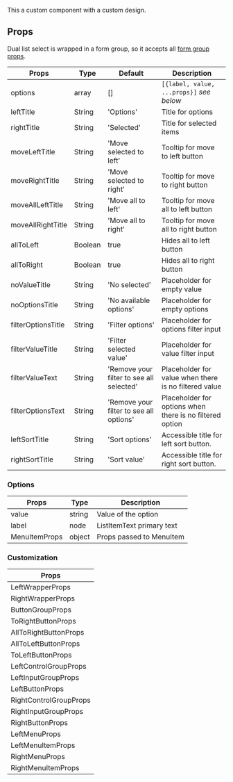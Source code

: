 This a custom component with a custom design.

## Props

Dual list select is wrapped in a form group, so it accepts all [form group props](/provided-mappers/component-api#formgroupwrappedcomponents).

|Props|Type|Default|Description|
|-----|----|-------|-----------|
|options|array|[]|`[{label, value, ...props}]` *see below*|
|leftTitle|String|'Options'|Title for options|
|rightTitle|String|'Selected'|Title for selected items|
|moveLeftTitle|String|'Move selected to left'|Tooltip for move to left button|
|moveRightTitle|String|'Move selected to right'|Tooltip for move to right button|
|moveAllLeftTitle|String|'Move all to left'|Tooltip for move all to left button|
|moveAllRightTitle|String|'Move all to right'|Tooltip for move all to right button|
|allToLeft|Boolean|true|Hides all to left button|
|allToRight|Boolean|true|Hides all to right button|
|noValueTitle|String|'No selected'|Placeholder for empty value|
|noOptionsTitle|String|'No available options'|Placeholder for empty options|
|filterOptionsTitle|String|'Filter options'|Placeholder for options filter input|
|filterValueTitle|String|'Filter selected value'|Placeholder for value filter input|
|filterValueText|String|'Remove your filter to see all selected'|Placeholder for value when there is no filtered value|
|filterOptionsText|String|'Remove your filter to see all options'|Placeholder for options when there is no filtered option|
|leftSortTitle|String|'Sort options'|Accessible title for left sort button.|
|rightSortTitle|String|'Sort value'|Accessible title for right sort button.|

### Options

|Props|Type|Description|
|-----|----|-----------|
|value|string|Value of the option|
|label|node|ListItemText primary text|
|MenuItemProps|object|Props passed to MenuItem|

### Customization

|Props|
|-----|
|LeftWrapperProps|
|RightWrapperProps|
|ButtonGroupProps|
|ToRightButtonProps|
|AllToRightButtonProps|
|AllToLeftButtonProps|
|ToLeftButtonProps|
|LeftControlGroupProps|
|LeftInputGroupProps|
|LeftButtonProps|
|RightControlGroupProps|
|RightInputGroupProps|
|RightButtonProps|
|LeftMenuProps|
|LeftMenuItemProps|
|RightMenuProps|
|RightMenuItemProps|
